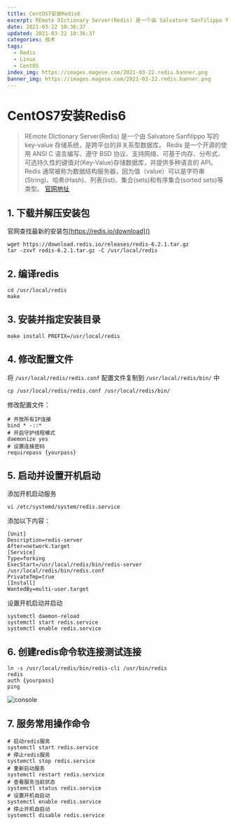 ```yaml
---
title: CentOS7安装Redis6
excerpt: REmote DIctionary Server(Redis) 是一个由 Salvatore Sanfilippo 写的 key-value 存储系统，是跨平台的非关系型数据库。
date: 2021-03-22 10:36:37
updated: 2021-03-22 10:36:37
categories: 技术
tags:
  - Redis
  - Linux
  - CentOS
index_img: https://images.magese.com/2021-03-22.redis.banner.png
banner_img: https://images.magese.com/2021-03-22.redis.banner.png
---
```


# CentOS7安装Redis6

> REmote DIctionary Server(Redis) 是一个由 Salvatore Sanfilippo 写的 key-value 存储系统，是跨平台的非关系型数据库。
> Redis 是一个开源的使用 ANSI C 语言编写、遵守 BSD 协议、支持网络、可基于内存、分布式、可选持久性的键值对(Key-Value)存储数据库，并提供多种语言的 API。
> Redis 通常被称为数据结构服务器，因为值（value）可以是字符串(String)、哈希(Hash)、列表(list)、集合(sets)和有序集合(sorted sets)等类型。
> [官网地址](https://redis.io/)

## 1. 下载并解压安装包

官网查找最新的安装包[https://redis.io/download]()
```
wget https://download.redis.io/releases/redis-6.2.1.tar.gz
tar -zxvf redis-6.2.1.tar.gz -C /usr/local/redis
```

## 2. 编译redis
```
cd /usr/local/redis
make
```

## 3. 安装并指定安装目录
```
make install PREFIX=/usr/local/redis
```

## 4. 修改配置文件
将 `/usr/local/redis/redis.conf` 配置文件复制到 `/usr/local/redis/bin/` 中
```
cp /usr/local/redis/redis.conf /usr/local/redis/bin/
```
修改配置文件：
```
# 开放所有IP连接
bind * -::*
# 开启守护线程模式
daemonize yes
# 设置连接密码
requirepass {yourpass}
```

## 5. 启动并设置开机启动
添加开机启动服务
```
vi /etc/systemd/system/redis.service
```

添加以下内容：
```
[Unit]
Description=redis-server
After=network.target
[Service]
Type=forking
ExecStart=/usr/local/redis/bin/redis-server /usr/local/redis/bin/redis.conf
PrivateTmp=true
[Install]
WantedBy=multi-user.target
```

设置开机启动并启动
```
systemctl daemon-reload
systemctl start redis.service
systemctl enable redis.service
```

## 6. 创建redis命令软连接测试连接
```
ln -s /usr/local/redis/bin/redis-cli /usr/bin/redis
redis
auth {yourpass}
ping
```
![console](https://images.magese.com/2021-03-22.redis.01.png)

## 7. 服务常用操作命令
```
# 启动redis服务
systemctl start redis.service
# 停止redis服务
systemctl stop redis.service
# 重新启动服务
systemctl restart redis.service
# 查看服务当前状态
systemctl status redis.service
# 设置开机自启动
systemctl enable redis.service
# 停止开机自启动
systemctl disable redis.service
```
